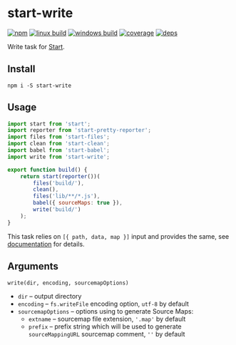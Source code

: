 # start-write

[![npm](https://img.shields.io/npm/v/start-write.svg?style=flat-square)](https://www.npmjs.com/package/start-write)
[![linux build](https://img.shields.io/travis/start-runner/write/master.svg?label=linux&style=flat-square)](https://travis-ci.org/start-runner/write)
[![windows build](https://img.shields.io/appveyor/ci/start-runner/write/master.svg?label=windows&style=flat-square)](https://ci.appveyor.com/project/start-runner/write)
[![coverage](https://img.shields.io/codecov/c/github/start-runner/write/master.svg?style=flat-square)](https://codecov.io/github/start-runner/write)
[![deps](https://img.shields.io/gemnasium/start-runner/write.svg?style=flat-square)](https://gemnasium.com/start-runner/write)

Write task for [Start](https://github.com/start-runner/start).

## Install

```
npm i -S start-write
```

## Usage

```js
import start from 'start';
import reporter from 'start-pretty-reporter';
import files from 'start-files';
import clean from 'start-clean';
import babel from 'start-babel';
import write from 'start-write';

export function build() {
    return start(reporter())(
        files('build/'),
        clean(),
        files('lib/**/*.js'),
        babel({ sourceMaps: true }),
        write('build/')
    );
}
```

This task relies on `[{ path, data, map }]` input and provides the same, see [documentation](https://github.com/start-runner/start#readme) for details.

## Arguments

`write(dir, encoding, sourcemapOptions)`

* `dir` – output directory
* `encoding` – `fs.writeFile` encoding option, `utf-8` by default
* `sourcemapOptions` – options using to generate Source Maps:
  * `extname` – sourcemap file extension, `'.map'` by default
  * `prefix` – prefix string which will be used to generate `sourceMappingURL` sourcemap comment, `''` by default

